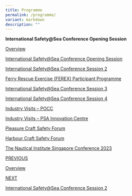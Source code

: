 ```yaml
---
title: Programme
permalink: /programme/
variant: markdown
description: ""
---
```

<section class="bp-section padding--none is-hidden-desktop">
        <div class="bp-dropdown is-hoverable">
            <div class="bp-dropdown-trigger">
                <a aria-controls="dropdown-menu" aria-haspopup="true" class="bp-button bp-dropdown-button is-fullwidth">
                    <span><b><p>International Safety@Sea Conference Opening Session</p></b></span>
                    <span class="icon is-small">
                        <i aria-hidden="true" class="sgds-icon sgds-icon-chevron-down is-size-4"></i>
                    </span>
                </a>
            </div>
            <div role="menu" id="dropdown-menu" class="bp-dropdown-menu has-text-left hide">
                <div class="bp-dropdown-content"><a href="/programmeoverview/" class="bp-dropdown-item third-level-nav-item-mobile">
                                <p>Overview</p>
                            </a><a href="/programme/conference-opening-session/" class="bp-dropdown-item third-level-nav-item-mobile has-text-secondary has-text-weight-bold">
                                <p>International Safety@Sea Conference Opening Session</p>
                            </a><a href="/programme/session-2/" class="bp-dropdown-item third-level-nav-item-mobile">
                                <p>International Safety@Sea Conference Session 2</p>
                            </a><a href="/programme/ferex/" class="bp-dropdown-item third-level-nav-item-mobile">
                                <p>Ferry Rescue Exercise (FEREX) Participant Programme</p>
                            </a><a href="/programme/session-3/" class="bp-dropdown-item third-level-nav-item-mobile">
                                <p>International Safety@Sea Conference Session 3</p>
                            </a><a href="/programme/session-4/" class="bp-dropdown-item third-level-nav-item-mobile">
                                <p>International Safety@Sea Conference Session 4</p>
                            </a><a href="/programme/industry-visits-pocc/" class="bp-dropdown-item third-level-nav-item-mobile">
                                <p>Industry Visits – POCC</p>
                            </a><a href="/programme/industry-visits-psa/" class="bp-dropdown-item third-level-nav-item-mobile">
                                <p>Industry Visits – PSA Innovation Centre</p>
                            </a><a href="/programme/pleasure-craft-forum/" class="bp-dropdown-item third-level-nav-item-mobile">
                                <p>Pleasure Craft Safety Forum</p>
                            </a><a href="/programme/harbour-craft-forum/" class="bp-dropdown-item third-level-nav-item-mobile">
                                <p>Harbour Craft Safety Forum</p>
                            </a><a href="/programme/the-nautical-institute-singapore-conference-2023/" class="bp-dropdown-item third-level-nav-item-mobile">
                                <p>The Nautical Institute Singapore Conference 2023</p>
                            </a></div>
            </div>
        </div>
    </section>
		<section class="bp-section bottom-navigation is-flex">
                    <div class="is-full-width">
                        <a class="is-half is-left is-full-height" href="/programmeoverview/">
                            <p class="has-text-weight-semibold"><span class="sgds-icon sgds-icon-arrow-left is-size-4"></span> PREVIOUS </p>
                            <p class="is-hidden-mobile">Overview</p>
                        </a>
                        <a class="is-half is-right is-full-height" href="/programme/session-2/">
                            <p class="has-text-weight-semibold">NEXT <span class="sgds-icon sgds-icon-arrow-right is-size-4"></span></p>
                            <p class="is-hidden-mobile">International Safety@Sea Conference Session 2</p>
                        </a>
                    </div>
                </section>